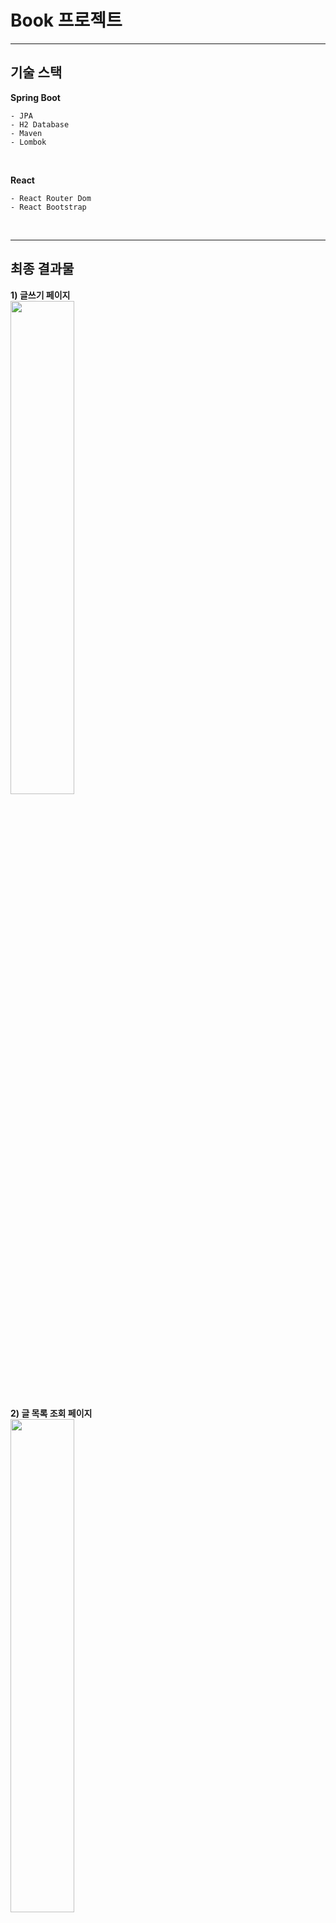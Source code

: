 # Book 프로젝트

---
## 기술 스택
**Spring Boot**
```
- JPA
- H2 Database
- Maven
- Lombok
```
</br>

**React**
```
- React Router Dom
- React Bootstrap
```
</br>

---
## 최종 결과물
**1) 글쓰기 페이지**   
<img src="https://user-images.githubusercontent.com/61148914/133881464-dd2bcc19-82df-4356-ac04-0c86c606e4ee.JPG" width="45%">
</br>

**2) 글 목록 조회 페이지**   
<img src="https://user-images.githubusercontent.com/61148914/133881546-73b6929d-bfe7-441b-ab82-93f0768e0623.png" width="45%">
</br>

**3) 글 상세 조회 페이지**   
<img src="https://user-images.githubusercontent.com/61148914/133881626-79341453-47b9-4bda-98d0-1dbc3004868a.png" width="45%">
</br>
